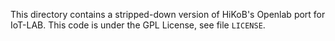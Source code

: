 This directory contains a stripped-down version of HiKoB's Openlab port for IoT-LAB.
This code is under the GPL License, see file `LICENSE`.

